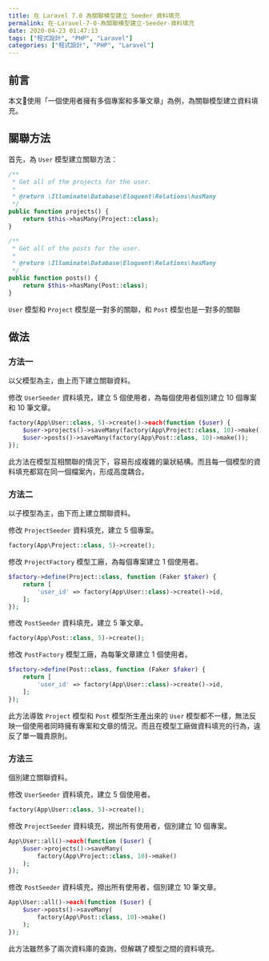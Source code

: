 ```yaml
---
title: 在 Laravel 7.0 為關聯模型建立 Seeder 資料填充
permalink: 在-Laravel-7-0-為關聯模型建立-Seeder-資料填充
date: 2020-04-23 01:47:13
tags: ["程式設計", "PHP", "Laravel"]
categories: ["程式設計", "PHP", "Laravel"]
---
```


## 前言

本文使用「一個使用者擁有多個專案和多筆文章」為例，為關聯模型建立資料填充。

## 關聯方法

首先，為 `User` 模型建立關聯方法：

```PHP
/**
 * Get all of the projects for the user.
 *
 * @return \Illuminate\Database\Eloquent\Relations\hasMany
 */
public function projects() {
    return $this->hasMany(Project::class);
}

/**
 * Get all of the posts for the user.
 *
 * @return \Illuminate\Database\Eloquent\Relations\hasMany
 */
public function posts() {
    return $this->hasMany(Post::class);
}
```

`User` 模型和 `Project` 模型是一對多的關聯，和 `Post` 模型也是一對多的關聯

## 做法

### 方法一

以父模型為主，由上而下建立關聯資料。

修改 `UserSeeder` 資料填充，建立 5 個使用者，為每個使用者個別建立 10 個專案和 10 筆文章。

```PHP
factory(App\User::class, 5)->create()->each(function ($user) {
    $user->projects()->saveMany(factory(App\Project::class, 10)->make());
    $user->posts()->saveMany(factory(App\Post::class, 10)->make());
});
```

此方法在模型互相關聯的情況下，容易形成複雜的巢狀結構。而且每一個模型的資料填充都寫在同一個檔案內，形成高度耦合。

### 方法二

以子模型為主，由下而上建立關聯資料。

修改 `ProjectSeeder` 資料填充，建立 5 個專案。

```PHP
factory(App\Project::class, 5)->create();
```

修改 `ProjectFactory` 模型工廠，為每個專案建立 1 個使用者。

```PHP
$factory->define(Project::class, function (Faker $faker) {
    return [
        'user_id' => factory(App\User::class)->create()->id,
    ];
});
```

修改 `PostSeeder` 資料填充，建立 5 筆文章。

```PHP
factory(App\Post::class, 5)->create();
```

修改 `PostFactory` 模型工廠，為每筆文章建立 1 個使用者。

```PHP
$factory->define(Post::class, function (Faker $faker) {
    return [
        'user_id' => factory(App\User::class)->create()->id,
    ];
});
```

此方法導致 `Project` 模型和 `Post` 模型所生產出來的 `User` 模型都不一樣，無法反映一個使用者同時擁有專案和文章的情況。而且在模型工廠做資料填充的行為，違反了單一職責原則。

### 方法三

個別建立關聯資料。

修改 `UserSeeder` 資料填充，建立 5 個使用者。

```PHP
factory(App\User::class, 5)->create();
```

修改 `ProjectSeeder` 資料填充，撈出所有使用者，個別建立 10 個專案。

```PHP
App\User::all()->each(function ($user) {
    $user->projects()->saveMany(
        factory(App\Project::class, 10)->make()
    );
});
```

修改 `PostSeeder` 資料填充，撈出所有使用者，個別建立 10 筆文章。

```PHP
App\User::all()->each(function ($user) {
    $user->posts()->saveMany(
        factory(App\Post::class, 10)->make()
    );
});
```

此方法雖然多了兩次資料庫的查詢，但解耦了模型之間的資料填充。
